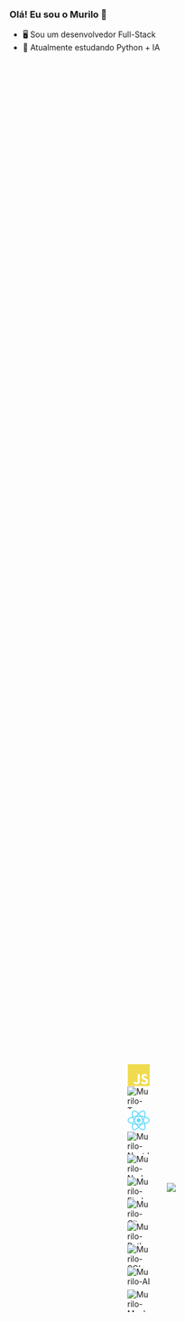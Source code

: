 ### Olá! Eu sou o Murilo 👋

- 🖥️ Sou um desenvolvedor Full-Stack
- 📘 Atualmente estudando Python + IA

<div style="display: flex; justify-content: center; align-items: center; height: 100vh; gap: 10px;">
  <div style="display: flex; flex-direction: column; align-items: flex-start; margin-right: 20px;"> 
    <img alt="Murilo-Js" height="40" width="40" src="https://raw.githubusercontent.com/devicons/devicon/master/icons/javascript/javascript-plain.svg">
    <img alt="Murilo-Ts" height="40" width="40" src="https://img.icons8.com/?size=100&id=Xf1sHBmY73hA&format=png&color=000000">
    <img alt="Murilo-React" height="40" width="40" src="https://raw.githubusercontent.com/devicons/devicon/master/icons/react/react-original.svg">
    <img alt="Murilo-NextJS" height="40" width="40" src="https://img.icons8.com/?size=100&id=MWiBjkuHeMVq&format=png&color=000000">
    <img alt="Murilo-NodeJs" height="40" width="40" src="https://cdn.jsdelivr.net/gh/devicons/devicon@latest/icons/nodejs/nodejs-original.svg"> 
    <img alt="Murilo-Firebase" height="40" width="40" src="https://cdn.jsdelivr.net/gh/devicons/devicon@latest/icons/firebase/firebase-original.svg"> 
    <img alt="Murilo-Git" height="40" width="40" src="https://img.icons8.com/?size=100&id=20906&format=png&color=000000">
    <img alt="Murilo-Python" height="40" width="40" src="https://img.icons8.com/?size=100&id=13441&format=png&color=000000">
    <img alt="Murilo-SQL" height="40" width="40" src="https://img.icons8.com/?size=100&id=NFQusZJ4neki&format=png&color=000000">
    <img alt="Murilo-AI" height="40" width="40" src="https://img.icons8.com/?size=100&id=37410&format=png&color=ffffff">
    <img alt="Murilo-Machine-Learning" height="40" width="40" src="https://img.icons8.com/?size=100&id=4hGUZoWc6Eyu&format=png&color=ffffff">
  </div>

  <div>
    <picture>
      <source media="(prefers-color-scheme: dark)" srcset="https://github-readme-stats-ouuan.vercel.app/api?username=murilosantosb&theme=dark&show_icons=true">
      <img width="50%" src="https://github-readme-stats-ouuan.vercel.app/api?username=ouuan&show_icons=true">
    </picture>
  </div>
</div>
